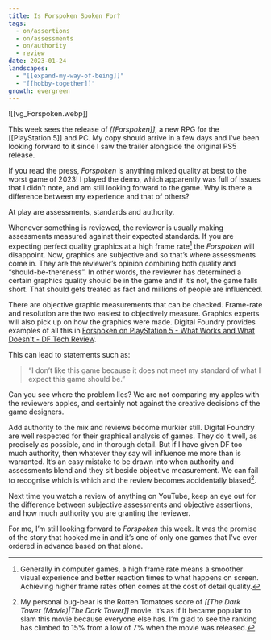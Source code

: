```yaml
---
title: Is Forspoken Spoken For?
tags:
  - on/assertions
  - on/assessments
  - on/authority
  - review
date: 2023-01-24
landscapes:
  - "[[expand-my-way-of-being]]"
  - "[[hobby-together]]"
growth: evergreen
---
```

![[vg_Forspoken.webp]]

This week sees the release of _[[Forspoken]]_, a new RPG for the [[PlayStation 5]] and PC. My copy should arrive in a few days and I’ve been looking forward to it since I saw the trailer alongside the original PS5 release.

If you read the press, _Forspoken_ is anything mixed quality at best to the worst game of 2023! I played the demo, which apparently was full of issues that I didn’t note, and am still looking forward to the game. Why is there a difference between my experience and that of others?

At play are assessments, standards and authority.

Whenever something is reviewed, the reviewer is usually making assessments measured against their expected standards. If you are expecting perfect quality graphics at a high frame rate[^1] the _Forspoken_ will disappoint. Now, graphics are subjective and so that’s where assessments come in. They are the reviewer’s opinion combining both quality and “should-be-thereness”. In other words, the reviewer has determined a certain graphics quality should be in the game and if it’s not, the game falls short. That should gets treated as fact and millions of people are influenced.

There are objective graphic measurements that can be checked. Frame-rate and resolution are the two easiest to objectively measure. Graphics experts will also pick up on how the graphics were made. Digital Foundry provides examples of all this in [Forspoken on PlayStation 5 - What Works and What Doesn't - DF Tech Review](https://youtu.be/1mFQQVFZXxE).

This can lead to statements such as:

> “I don’t like this game because it does not meet my standard of what I expect this game should be.”

Can you see where the problem lies? We are not comparing my apples with the reviewers apples, and certainly not against the creative decisions of the game designers.

Add authority to the mix and reviews become murkier still. Digital Foundry are well respected for their graphical analysis of games. They do it well, as precisely as possible, and in thorough detail. But if I have given DF too much authority, then whatever they say will influence me more than is warranted. It’s an easy mistake to be drawn into when authority and assessments blend and they sit beside objective measurement. We can fail to recognise which is which and the review becomes accidentally biased[^2].

Next time you watch a review of anything on YouTube, keep an eye out for the difference between subjective assessments and objective assertions, and how much authority you are granting the reviewer.

For me, I’m still looking forward to _Forspoken_ this week. It was the promise of the story that hooked me in and it’s one of only one games that I’ve ever ordered in advance based on that alone.

[^1]:	Generally in computer games, a high frame rate means a smoother visual experience and better reaction times to what happens on screen. Achieving higher frame rates often comes at the cost of detail quality.

[^2]:	My personal bug-bear is the Rotten Tomatoes score of _[[The Dark Tower (Movie)|The Dark Tower]]_ movie. It’s as if it became popular to slam this movie because everyone else has. I’m glad to see the ranking has climbed to 15% from a low of 7% when the movie was released. 